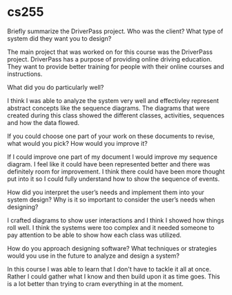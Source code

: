 # cs255
Briefly summarize the DriverPass project. Who was the client? What type of system did they want you to design?

The main project that was worked on for this course was the DriverPass project. DriverPass has a purpose of providing online driving education. They want to provide better training for people with their online courses and instructions.

What did you do particularly well?

I think I was able to analyze the system very well and effectivley represent abstract concepts like the sequence diagrams. The diagrams that were created during this class showed the different classes, activities, sequences and how the data flowed.

If you could choose one part of your work on these documents to revise, what would you pick? How would you improve it?

If I could improve one part of my document I would improve my sequence diagram. I feel like it could have been represented better and there was definitely room for improvement. I think there could have been more thought put into it so I could fully understand how to show the sequence of events.

How did you interpret the user’s needs and implement them into your system design? Why is it so important to consider the user’s needs when designing?

I crafted diagrams to show user interactions and I think I showed how things roll well. I think the systems were too complex and it needed someone to pay attention to be able to show how each class was utilized. 

How do you approach designing software? What techniques or strategies would you use in the future to analyze and design a system?

In this course I was able to learn that I don't have to tackle it all at once. Rather I could gather what I know and then build upon it as time goes. This is a lot better than trying to cram everything in at the moment. 
